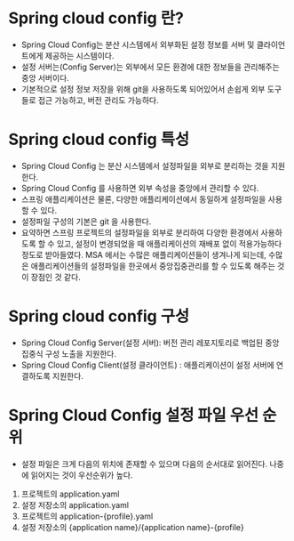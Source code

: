 # Spring cloud config 란?
- Spring Cloud Config는 분산 시스템에서 외부화된 설정 정보를 서버 및 클라이언트에게 제공하는 시스템이다. 
- 설정 서버는(Config Server)는 외부에서 모든 환경에 대한 정보들을 관리해주는 중앙 서버이다. 
- 기본적으로 설정 정보 저장을 위해 git을 사용하도록 되어있어서 손쉽게 외부 도구들로 접근 가능하고, 버전 관리도 가능하다.

# Spring cloud config 특성
- Spring Cloud Config 는 분산 시스템에서 설정파일을 외부로 분리하는 것을 지원한다.
- Spring Cloud Config 를 사용하면 외부 속성을 중앙에서 관리할 수 있다.
- 스프링 애플리케이션은 물론, 다양한 애플리케이션에서 동일하게 설정파일을 사용할 수 있다.
- 설정파일 구성의 기본은 git 을 사용한다.
- 요약하면 스프링 프로젝트의 설정파일을 외부로 분리하여 다양한 환경에서 사용하도록 할 수 있고, 설정이 변경되었을 때 애플리케이션의 재배포 없이 적용가능하다 정도로 받아들였다. MSA 에서는 수많은 애플리케이션들이 생겨나게 되는데, 수많은 애플리케이션들의 설정파일을 한곳에서 중앙집중관리를 할 수 있도록 해주는 것이 장점인 것 같다.

# Spring cloud config 구성
- Spring Cloud Config Server(설정 서버): 버전 관리 레포지토리로 백업된 중앙 집중식 구성 노출을 지원한다.
- Spring Cloud Config Client(설정 클라이언트) : 애플리케이션이 설정 서버에 연결하도록 지원한다.

# Spring Cloud Config 설정 파일 우선 순위
- 설정 파일은 크게 다음의 위치에 존재할 수 있으며 다음의 순서대로 읽어진다. 나중에 읽어지는 것이 우선순위가 높다.
1. 프로젝트의 application.yaml
2. 설정 저장소의 application.yaml
3. 프로젝트의 application-{profile}.yaml
4. 설정 저장소의 {application name}/{application name}-{profile}
